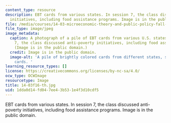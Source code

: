 ```yaml
---
content_type: resource
description: EBT cards from various states. In session 7, the class discussed anti-poverty
  initiatives, including food assistance programs. Image is in the public domain.
file: /media/courses/14-03-microeconomic-theory-and-public-policy-fall-2016/1dda0d14fd047ee43b531e4f3d10cdf5_14-03f16-th.jpg
file_type: image/jpeg
image_metadata:
  caption: A photograph of a pile of EBT cards from various U.S. states. In session
    7, the class discussed anti-poverty initiatives, including food assistance programs.
    (Image is in the public domain.)
  credit: Image is in the public domain.
  image-alt: 'A pile of brightly colored cards from different states, similar to credit
    cards. '
learning_resource_types: []
license: https://creativecommons.org/licenses/by-nc-sa/4.0/
ocw_type: OCWImage
resourcetype: Image
title: 14-03f16-th.jpg
uid: 1dda0d14-fd04-7ee4-3b53-1e4f3d10cdf5
---
```

EBT cards from various states. In session 7, the class discussed anti-poverty initiatives, including food assistance programs. Image is in the public domain.